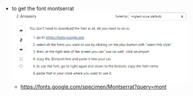 - to get the font montserrat
![alt text](image.png)
    - https://fonts.google.com/specimen/Montserrat?query=mont

